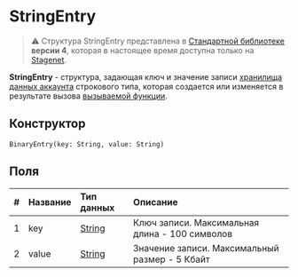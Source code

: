 # StringEntry

> :warning: Структура StringEntry представлена в [Стандартной библиотеке](/ru/ride/script/standard-library) **версии 4**, которая в настоящее время доступна только на [Stagenet](/ru/blockchain/blockchain-network/stage-network).

**StringEntry** - cтруктура, задающая ключ и значение записи [хранилища данных аккаунта](/ru/blockchain/account/account-data-storage) строкового типа, которая создается или изменяется в результате вызова [вызываемой функции](/ru/ride/functions/callable-function).

## Конструктор

```ride
BinaryEntry(key: String, value: String)
```

## Поля

|   #   | Название | Тип данных | Описание |
| :--- | :--- | :--- | :--- |
| 1 | key | [String](/ru/ride/data-types/string) | Ключ записи. Максимальная длина - 100 символов |
| 2 | value| [String](/ru/ride/data-types/byte-vector) | Значение записи. Максимальный размер - 5 Кбайт |
